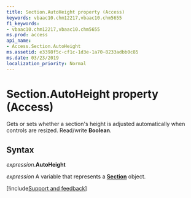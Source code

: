 ```yaml
---
title: Section.AutoHeight property (Access)
keywords: vbaac10.chm12217,vbaac10.chm5655
f1_keywords:
- vbaac10.chm12217,vbaac10.chm5655
ms.prod: access
api_name:
- Access.Section.AutoHeight
ms.assetid: e3398f5c-cf1c-1d3e-1a70-8233adbb0c85
ms.date: 03/23/2019
localization_priority: Normal
---
```



# Section.AutoHeight property (Access)

Gets or sets whether a section's height is adjusted automatically when controls are resized. Read/write **Boolean**.


## Syntax

_expression_.**AutoHeight**

_expression_ A variable that represents a **[Section](Access.Section.md)** object.




[!include[Support and feedback](~/includes/feedback-boilerplate.md)]